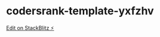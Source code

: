 # codersrank-template-yxfzhv

[Edit on StackBlitz ⚡️](https://stackblitz.com/edit/codersrank-template-yxfzhv)
